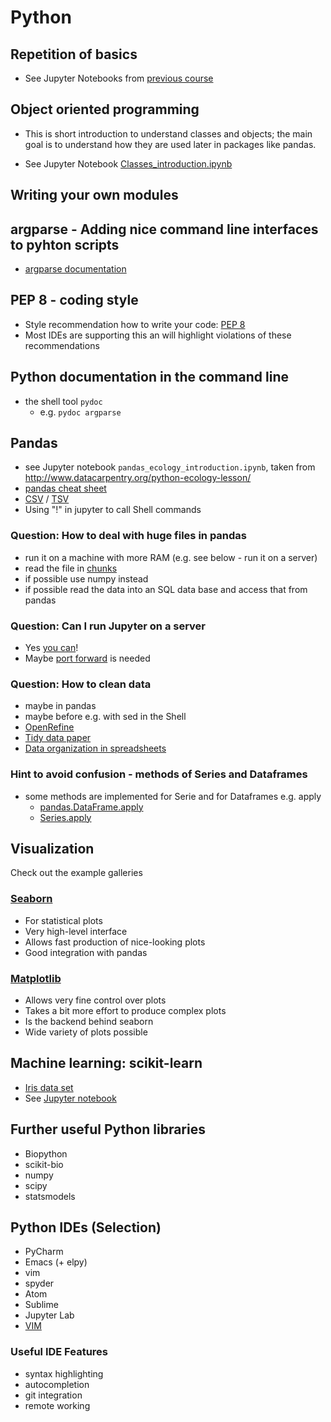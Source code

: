 # Python

## Repetition of basics

- See Jupyter Notebooks from [previous course](https://github.com/konrad/2017-03-29-Software_Carpentry_Munich_Teaching_Material/tree/master/Python/)

## Object oriented programming

- This is short introduction to understand classes and objects; the main goal is to
  understand how they are used later in packages like pandas.

- See Jupyter Notebook [Classes_introduction.ipynb](https://github.com/konrad/2018-01-23-Intermediate_Scientific_Computing_Skills_Munich/blob/master/Python/Classes_introduction.ipynb)

## Writing your own modules



## argparse - Adding nice command line interfaces to pyhton scripts

- [argparse documentation](https://docs.python.org/3/library/argparse.html)

## PEP 8 - coding style

- Style recommendation how to write your
  code:
  [PEP 8](https://www.python.org/dev/peps/pep-0008/#maximum-line-length)
- Most IDEs are supporting this an will highlight violations of these
  recommendations

## Python documentation in the command line

- the shell tool `pydoc`
  - e.g. `pydoc argparse`

## Pandas

- see Jupyter notebook `pandas_ecology_introduction.ipynb`, taken from http://www.datacarpentry.org/python-ecology-lesson/
- [pandas cheat sheet](https://github.com/pandas-dev/pandas/blob/master/doc/cheatsheet/Pandas_Cheat_Sheet.pdf)
 - [CSV](https://en.wikipedia.org/wiki/Comma-separated_values) / [TSV](https://en.wikipedia.org/wiki/Tab-separated_values)
 - Using "!" in jupyter to call Shell commands

### Question: How to deal with huge files in pandas

- run it on a machine with more RAM (e.g. see below - run it on a server)
- read the file in [chunks](https://stackoverflow.com/questions/25699439/how-to-iterate-over-consecutive-chunks-of-pandas-dataframe-efficiently)
- if possible use numpy instead
- if possible read the data into an SQL data base and access that from pandas

### Question: Can I run Jupyter on a server

- Yes [you can](https://jupyter-notebook.readthedocs.io/en/stable/public_server.html)!
- Maybe [port forward](https://www.ssh.com/ssh/tunneling/example) is needed

### Question: How to clean data

- maybe in pandas
- maybe before e.g. with sed in the Shell
- [OpenRefine](http://openrefine.org/)
- [Tidy data paper](http://vita.had.co.nz/papers/tidy-data.html)
- [Data organization in spreadsheets](https://peerj.com/preprints/3183/)

### Hint to avoid confusion - methods of Series and Dataframes

- some methods are implemented for Serie and for Dataframes e.g. apply
  - [pandas.DataFrame.apply](https://pandas.pydata.org/pandas-docs/stable/generated/pandas.DataFrame.apply.html)
  - [Series.apply](https://pandas.pydata.org/pandas-docs/stable/generated/pandas.Series.apply.html)

## Visualization
Check out the example galleries
### [Seaborn](https://seaborn.pydata.org/)
- For statistical plots
- Very high-level interface
- Allows fast production of nice-looking plots
- Good integration with pandas

### [Matplotlib](https://matplotlib.org/)
- Allows very fine control over plots
- Takes a bit more effort to produce complex plots
- Is the backend behind seaborn
- Wide variety of plots possible

## Machine learning: scikit-learn
- [Iris data set](https://archive.ics.uci.edu/ml/machine-learning-databases/iris/iris.data)
- See [Jupyter notebook]()


## Further useful Python libraries

- Biopython
- scikit-bio
- numpy
- scipy
- statsmodels

## Python IDEs (Selection)
- PyCharm
- Emacs (+ elpy)
- vim
- spyder
- Atom
- Sublime
- Jupyter Lab
- [VIM](https://realpython.com/blog/python/vim-and-python-a-match-made-in-heaven/)

### Useful IDE Features
- syntax highlighting
- autocompletion
- git integration
- remote working
